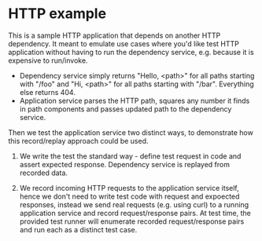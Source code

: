 # HTTP example

This is a sample HTTP application that depends on another HTTP dependency. It meant to emulate use cases where you'd like test HTTP application without having to run the dependency service, e.g. because it is expensive to run/invoke.

* Dependency service simply returns "Hello, \<path\>" for all paths starting with "/foo" and "Hi, \<path\>" for all paths starting with "/bar". Everything else returns 404.
* Application service parses the HTTP path, squares any number it finds in path components and passes updated path to the dependency service.

Then we test the application service two distinct ways, to demonstrate how this record/replay approach could be used.

1. We write the test the standard way - define test request in code and assert expected response. Dependency service is replayed from recorded data.

2. We record incoming HTTP requests to the application service itself, hence we don't need to write test code with request and expoected responses, instead we send real requests (e.g. using curl) to a running application service and record request/response pairs. At test time, the provided test runner will enumerate recorded request/response pairs and run each as a distinct test case.
